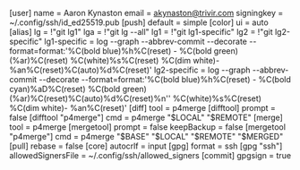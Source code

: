 [user]
    name = Aaron Kynaston
    email = akynaston@trivir.com
	signingkey = ~/.config/ssh/id_ed25519.pub
[push]
    default = simple
[color]
    ui = auto
[alias]
    lg = !"git lg1"
    lga = !"git lg --all"
    lg1 = !"git lg1-specific"
    lg2 = !"git lg2-specific"
    lg1-specific = log --graph --abbrev-commit --decorate --format=format:'%C(bold blue)%h%C(reset) - %C(bold green)(%ar)%C(reset) %C(white)%s%C(reset) %C(dim white)- %an%C(reset)%C(auto)%d%C(reset)'
    lg2-specific = log --graph --abbrev-commit --decorate --format=format:'%C(bold blue)%h%C(reset) - %C(bold cyan)%aD%C(reset) %C(bold green)(%ar)%C(reset)%C(auto)%d%C(reset)%n''          %C(white)%s%C(reset) %C(dim white)- %an%C(reset)'
[diff]
    tool = p4merge
[difftool]
    prompt = false
[difftool "p4merge"]
    cmd = p4merge "$LOCAL" "$REMOTE"
[merge]
    tool = p4merge
[mergetool]
    prompt = false
    keepBackup = false
[mergetool "p4merge"]
    cmd = p4merge "$BASE" "$LOCAL" "$REMOTE" "$MERGED"
[pull]
    rebase = false
[core]
    autocrlf = input
[gpg]
  format = ssh
[gpg "ssh"]
  allowedSignersFile = ~/.config/ssh/allowed_signers
[commit]
  gpgsign = true

